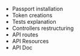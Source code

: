 - Passport installation
- Token creations
- Tests explanation
- Controllers restructuring
- API routes
- API Resources
- API Doc
